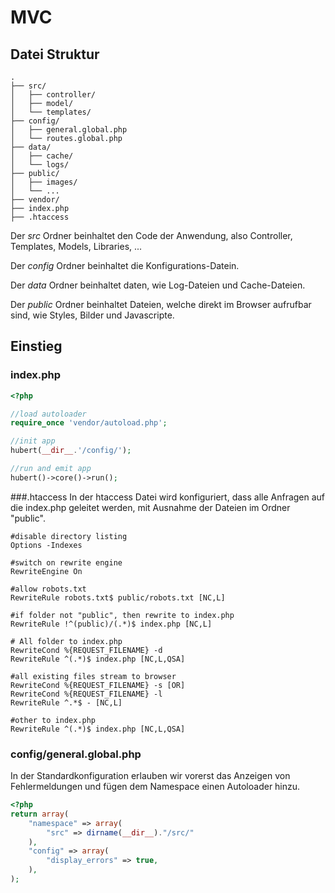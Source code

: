 # MVC

## Datei Struktur

```rouge
.
├── src/
│   ├── controller/
│   ├── model/
│   └── templates/
├── config/
│   ├── general.global.php
│   └── routes.global.php
├── data/
│   ├── cache/
│   └── logs/
├── public/
│   ├── images/
│   └── ...
├── vendor/
├── index.php
├── .htaccess
```

Der _src_ Ordner beinhaltet den Code der Anwendung, also Controller, Templates, Models, Libraries, ...

Der _config_ Ordner beinhaltet die Konfigurations-Datein.

Der _data_ Ordner beinhaltet daten, wie Log-Dateien und Cache-Dateien.

Der _public_ Ordner beinhaltet Dateien, welche direkt im Browser aufrufbar sind, wie Styles, Bilder und Javascripte.

## Einstieg

### index.php
```php
<?php

//load autoloader
require_once 'vendor/autoload.php';

//init app
hubert(__dir__.'/config/');

//run and emit app
hubert()->core()->run();
```

###.htaccess
In der htaccess Datei wird konfiguriert, dass alle Anfragen auf die index.php geleitet werden, mit Ausnahme der Dateien im Ordner "public".

```rouge
#disable directory listing
Options -Indexes 

#switch on rewrite engine
RewriteEngine On

#allow robots.txt
RewriteRule robots.txt$ public/robots.txt [NC,L]

#if folder not "public", then rewrite to index.php
RewriteRule !^(public)/(.*)$ index.php [NC,L]

# All folder to index.php
RewriteCond %{REQUEST_FILENAME} -d
RewriteRule ^(.*)$ index.php [NC,L,QSA]

#all existing files stream to browser
RewriteCond %{REQUEST_FILENAME} -s [OR]
RewriteCond %{REQUEST_FILENAME} -l
RewriteRule ^.*$ - [NC,L]

#other to index.php
RewriteRule ^(.*)$ index.php [NC,L,QSA]
```

### config/general.global.php

In der Standardkonfiguration erlauben wir vorerst das Anzeigen von Fehlermeldungen und fügen dem Namespace einen Autoloader hinzu.

```php
<?php
return array( 
    "namespace" => array(
        "src" => dirname(__dir__)."/src/"
    ),
    "config" => array(
        "display_errors" => true,
    ),
);
```
